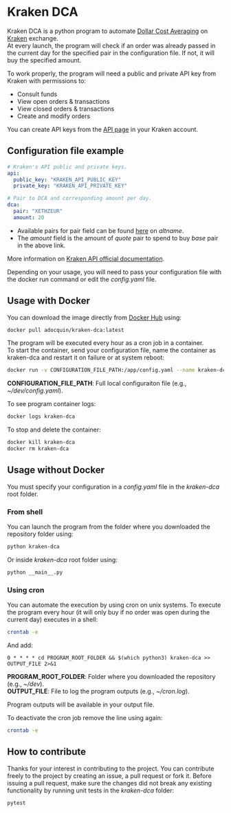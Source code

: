 # Kraken DCA

Kraken DCA is a python program to automate
[Dollar Cost Averaging](https://www.investopedia.com/terms/d/dollarcostaveraging.asp) on [Kraken](https://kraken.com) exchange.<br>
At every launch, the program will check if an order was already passed in the current day for the specified pair in the configuration file.
If not, it will buy the specified amount.

To work properly, the program will need a public and private API key from Kraken with permissions to:
- Consult funds
- View open orders & transactions
- View closed orders & transactions
- Create and modify orders

You can create API keys from the [API page](https://www.kraken.com/u/security/api) in your Kraken account.

## Configuration file example
```yaml
# Kraken's API public and private keys.
api:
  public_key: "KRAKEN_API_PUBLIC_KEY"
  private_key: "KRAKEN_API_PRIVATE_KEY"

# Pair to DCA and corresponding amount per day.
dca:
  pair: "XETHZEUR"
  amount: 20
```
- Available pairs for pair field can be found [here](https://api.kraken.com/0/public/AssetPairs) on *altname*.
- The *amount* field is the amount of *quote* pair to spend to buy *base* pair in the above link.

More information on [Kraken API official documentation](https://support.kraken.com/hc/en-us/articles/360000920306-Ticker-pairs).

Depending on your usage, you will need to pass your configuration file with the docker run command or edit the
*config.yaml* file.

## Usage with Docker
You can download the image directly from [Docker Hub](https://hub.docker.com/) using:
```sh
docker pull adocquin/kraken-dca:latest
```
The program will be executed every hour as a cron job in a container.<br>
To start the container, send your configuration file, name the container as kraken-dca and restart it on failure or at system reboot:
```sh
docker run -v CONFIGURATION_FILE_PATH:/app/config.yaml --name kraken-dca --restart=on-failure adocquin/kraken-dca
```
**CONFIGURATION_FILE_PATH**: Full local configuraiton file (e.g., *~/dev/config.yaml*).

To see program container logs:
```sh
docker logs kraken-dca
```
To stop and delete the container:
```sh
docker kill kraken-dca
docker rm kraken-dca
```

## Usage without Docker
You must specify your configuration in a *config.yaml* file in the *kraken-dca* root folder.
### From shell
You can launch the program from the folder where you downloaded the repository folder using:
```sh
python kraken-dca
```
Or inside *kraken-dca* root folder using:
```sh
python __main__.py
```
### Using cron
You can automate the execution by using cron on unix systems.
To execute the program every hour (it will only buy if no order was open during the current day) executes in a shell:
```sh
crontab -e
```
And add:
```
0 * * * * cd PROGRAM_ROOT_FOLDER && $(which python3) kraken-dca >> OUTPUT_FILE 2>&1
```
**PROGRAM_ROOT_FOLDER**: Folder where you downloaded the repository (e.g., *~/dev*).<br>
**OUTPUT_FILE**: File to log the program outputs (e.g., *~/cron.log*).<br>

Program outputs will be available in your output file.

To deactivate the cron job remove the line using again:
```sh
crontab -e
```

## How to contribute
Thanks for your interest in contributing to the project. You can contribute freely to the project by creating an issue, a pull request or fork it.
Before issuing a pull request, make sure the changes did not break any existing functionality by running unit tests in the *kraken-dca* folder:
```sh
pytest
```
